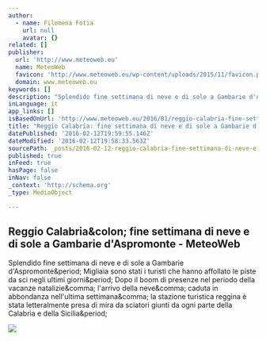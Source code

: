 ```yaml
---
author:
  - name: Filomena Fotia
    url: null
    avatar: {}
related: []
publisher:
  url: 'http://www.meteoweb.eu'
  name: MeteoWeb
  favicon: 'http://www.meteoweb.eu/wp-content/uploads/2015/11/favicon.png'
  domain: www.meteoweb.eu
keywords: []
description: "Splendido fine settimana di neve e di sole a Gambarie d'Aspromonte. Migliaia sono stati i turisti che hanno affollato le piste da sci negli ultimi giorni. Dopo il boom di presenze nel periodo della vacanze natalizie, l'arrivo della neve, caduta in abbondanza nell'ultima settimana, la stazione turistica reggina è stata letteralmente presa di mira da sciatori giunti da ogni parte della Calabria e della Sicilia."
inLanguage: it
app_links: []
isBasedOnUrl: 'http://www.meteoweb.eu/2016/01/reggio-calabria-fine-settimana-di-neve-e-di-sole-a-gambarie-daspromonte/622242/'
title: "Reggio Calabria: fine settimana di neve e di sole a Gambarie d'Aspromonte - MeteoWeb"
datePublished: '2016-02-12T19:59:55.146Z'
dateModified: '2016-02-12T19:58:33.563Z'
sourcePath: _posts/2016-02-12-reggio-calabria-fine-settimana-di-neve-e-di-sole-a-gambarie.md
published: true
inFeed: true
hasPage: false
inNav: false
_context: 'http://schema.org'
_type: MediaObject

---
```

<article style=""><h1>Reggio Calabria&amp;colon; fine settimana di neve e di sole a Gambarie d'Aspromonte - MeteoWeb</h1><p>Splendido fine settimana di neve e di sole a Gambarie d'Aspromonte&amp;period; Migliaia sono stati i turisti che hanno affollato le piste da sci negli ultimi giorni&amp;period; Dopo il boom di presenze nel periodo della vacanze natalizie&amp;comma; l'arrivo della neve&amp;comma; caduta in abbondanza nell'ultima settimana&amp;comma; la stazione turistica reggina è stata letteralmente presa di mira da sciatori giunti da ogni parte della Calabria e della Sicilia&amp;period;</p><img src="http://www.meteoweb.eu/wp-content/uploads/2016/01/gambarie-neve-640x379.jpg" /></article>